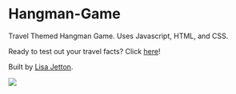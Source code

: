 # Hangman-Game
 Travel Themed Hangman Game. Uses Javascript, HTML, and CSS.

Ready to test out your travel facts? Click [here](https://jetttech.github.io/Hangman-Game/)!

Built by [Lisa Jetton](https://github.com/JettTech/).

![](https://media.giphy.com/media/vBMzK6KN6M6zK/giphy.gif)
